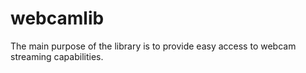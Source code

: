 # webcamlib
The main purpose of the library is to provide easy access to webcam streaming capabilities.